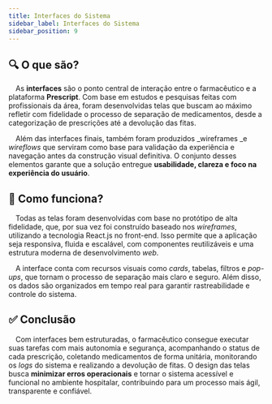 ```yaml
--- 
title: Interfaces do Sistema
sidebar_label: Interfaces do Sistema
sidebar_position: 9
---
```


## 🔍 O que são?

&emsp;As **interfaces** são o ponto central de interação entre o farmacêutico e a plataforma **Prescript**. Com base em estudos e pesquisas feitas com profissionais da área, foram desenvolvidas telas que buscam ao máximo refletir com fidelidade o processo de separação de medicamentos, desde a categorização de prescrições até a devolução das fitas. 

&emsp;Além das interfaces finais, também foram produzidos _wireframes _e _wireflows_ que serviram como base para validação da experiência e navegação antes da construção visual definitiva. O conjunto desses elementos garante que a solução entregue **usabilidade, clareza e foco na experiência do usuário**.

## 🎯 Como funciona?

&emsp;Todas as telas foram desenvolvidas com base no protótipo de alta fidelidade, que, por sua vez foi construído baseado nos _wireframes_, utilizando a tecnologia React.js no front-end. Isso permite que a aplicação seja responsiva, fluida e escalável, com componentes reutilizáveis e uma estrutura moderna de desenvolvimento _web_. 

&emsp;A interface conta com recursos visuais como _cards_, tabelas, filtros e _pop-ups_, que tornam o processo de separação mais claro e seguro. Além disso, os dados são organizados em tempo real para garantir rastreabilidade e controle do sistema.

## ✅ Conclusão

&emsp;Com interfaces bem estruturadas, o farmacêutico consegue executar suas tarefas com mais autonomia e segurança, acompanhando o status de cada prescrição, coletando medicamentos de forma unitária, monitorando os _logs_ do sistema e realizando a devolução de fitas. O design das telas busca **minimizar erros operacionais** e tornar o sistema acessível e funcional no ambiente hospitalar, contribuindo para um processo mais ágil, transparente e confiável.
